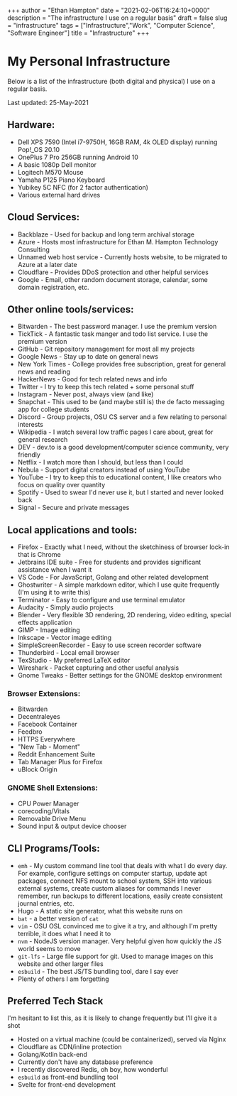 +++
author = "Ethan Hampton"
date = "2021-02-06T16:24:10+0000"
description = "The infrastructure I use on a regular basis"
draft = false
slug = "infrastructure"
tags = ["Infrastructure","Work", "Computer Science", "Software Engineer"]
title = "Infrastructure"
+++


# My Personal Infrastructure

Below is a list of the infrastructure (both digital and physical) I use on a regular basis.

Last updated: 25-May-2021

## Hardware:

- Dell XPS 7590 (Intel i7-9750H, 16GB RAM, 4k OLED display) running Pop!_OS 20.10
- OnePlus 7 Pro 256GB running Android 10
- A basic 1080p Dell monitor
- Logitech M570 Mouse
- Yamaha P125 Piano Keyboard
- Yubikey 5C NFC (for 2 factor authentication)
- Various external hard drives

## Cloud Services:  

- Backblaze - Used for backup and long term archival storage
- Azure - Hosts most infrastructure for Ethan M. Hampton Technology Consulting
- Unnamed web host service - Currently hosts website, to be migrated to Azure at a later date
- Cloudflare - Provides DDoS protection and other helpful services
- Google - Email, other random document storage, calendar, some domain registration, etc.

## Other online tools/services:

- Bitwarden - The best password manager. I use the premium version
- TickTick - A fantastic task manger and todo list service. I use the premium version
- GitHub - Git repository management for most all my projects
- Google News - Stay up to date on general news
- New York Times - College provides free subscription, great for general news and reading
- HackerNews - Good for tech related news and info
- Twitter - I try to keep this tech related + some personal stuff
- Instagram - Never post, always view (and like)
- Snapchat - This used to be (and maybe still is) the de facto messaging app for college students
- Discord - Group projects, OSU CS server and a few relating to personal interests
- Wikipedia - I watch several low traffic pages I care about, great for general research
- DEV - dev.to is a good development/computer science community, very friendly
- Netflix - I watch more than I should, but less than I could
- Nebula - Support digital creators instead of using YouTube
- YouTube - I try to keep this to educational content, I like creators who focus on quality over quantity
- Spotify - Used to swear I'd never use it, but I started and never looked back
- Signal - Secure and private messages

## Local applications and tools:

- Firefox - Exactly what I need, without the sketchiness of browser lock-in that is Chrome
- Jetbrains IDE suite - Free for students and provides significant assistance when I want it
- VS Code - For JavaScript, Golang and other related development
- Ghostwriter - A simple markdown editor, which I use quite frequently (I'm using it to write this)
- Terminator - Easy to configure and use terminal emulator
- Audacity - Simply audio projects
- Blender - Very flexible 3D rendering, 2D rendering, video editing, special effects application
- GIMP - Image editing
- Inkscape - Vector image editing
- SimpleScreenRecorder - Easy to use screen recorder software
- Thunderbird - Local email browser
- TexStudio - My preferred LaTeX editor
- Wireshark - Packet capturing and other useful analysis
- Gnome Tweaks - Better settings for the GNOME desktop environment

### Browser Extensions:

- Bitwarden
- Decentraleyes
- Facebook Container
- Feedbro
- HTTPS Everywhere
- "New Tab - Moment"
- Reddit Enhancement Suite
- Tab Manager Plus for Firefox
- uBlock Origin

### GNOME Shell Extensions:

- CPU Power Manager
- corecoding/Vitals
- Removable Drive Menu
- Sound input & output device chooser

## CLI Programs/Tools:

- `emh` - My custom command line tool that deals with what I do every day. For example, configure settings on computer startup, update apt packages, connect NFS mount to school system, SSH into various external systems, create custom aliases for commands I never remember, run backups to different locations, easily create consistent journal entries, etc.
- Hugo - A static site generator, what this website runs on
- `bat` - a better version of `cat`
- `vim` - OSU OSL convinced me to give it a try, and although I'm pretty terrible, it does what I need it to
- `nvm` - NodeJS version manager. Very helpful given how quickly the JS world seems to move
- `git-lfs` - Large file support for git. Used to manage images on this website and other larger files
- `esbuild` - The best JS/TS bundling tool, dare I say ever
- Plenty of others I am forgetting

## Preferred Tech Stack
I'm hesitant to list this, as it is likely to change frequently but I'll give it a shot

- Hosted on a virtual machine (could be containerized), served via Nginx
- Cloudflare as CDN/inline protection
- Golang/Kotlin back-end
- Currently don't have any database preference
- I recently discovered Redis, oh boy, how wonderful
- `esbuild` as front-end bundling tool
- Svelte for front-end development